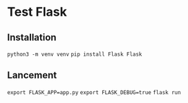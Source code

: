 # Test Flask

## Installation

`python3 -m venv venv`
`pip install Flask Flask`

## Lancement

`export FLASK_APP=app.py`
`export FLASK_DEBUG=true`
`flask run`
